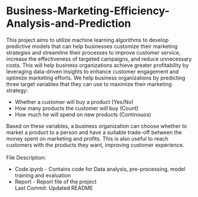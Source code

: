 # Business-Marketing-Efficiency-Analysis-and-Prediction

This project aims to utilize machine learning algorithms to develop predictive models that can help businesses customize their marketing strategies and streamline their processes to improve customer service, increase the effectiveness of targeted campaigns, and reduce unnecessary costs. This will help business organizations achieve greater profitability by leveraging data-driven insights to enhance customer engagement and optimize marketing efforts. We help business organizations by predicting three target variables that they can use to maximize their marketing strategy: <br>
- Whether a customer will buy a product (Yes/No)
- How many products the customer will buy (Count)
- How much he will spend on new products (Continouos) <br>

Based on these variables, a business organization can choose whether to market a product to a person and have a suitable trade-off between the money spent on marketing and profits. This is also useful to reach customers with the products they want, improving customer experience. <br>
<br>
File Description: <br>
- Code.ipynb - Contains code for Data analysis, pre-processing, model training and evaluation
- Report - Report file of the project <br>
Last Commit: Updated README

